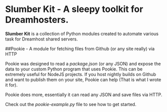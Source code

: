 Slumber Kit - A sleepy toolkit for Dreamhosters.
==========

**Slumber Kit** is a collection of Python modules created to automate various task for Dreamhost shared servers.

##Pookie - A module for fetching files from Github (or any site really) via HTTP
  
Pookie was designed to read a *package.json* (or any JSON) and expose the data to your custom Python program that uses Pookie.
This can be extremely useful for NodeJS projects. If you host nightly builds on Github and want to publish them on your site, Pookie can help
(That is what I wrote it for).

Pookie does more, essentially it can read any JSON and save files via HTTP.

Check out the *pookie-example.py* file to see how to get started.
